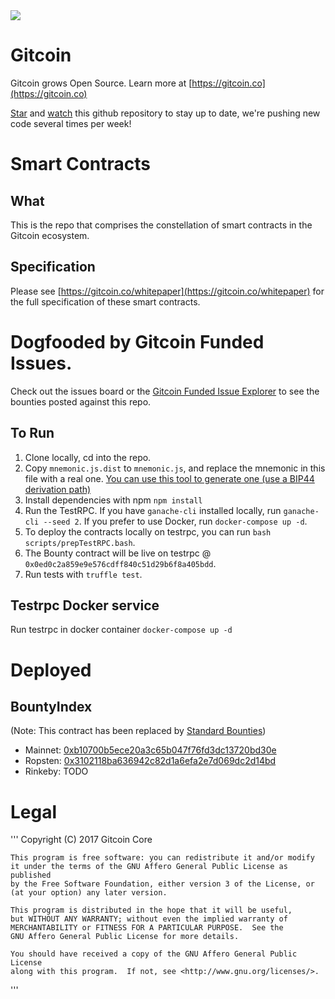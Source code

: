 <a href="https://gitcoin.co/explorer?q=gitcoinco">
    <img src="https://gitcoin.co/funding/embed?repo=https://github.com/gitcoinco/web">
</a>

# Gitcoin

Gitcoin grows Open Source.  Learn more at [https://gitcoin.co](https://gitcoin.co)

[Star](https://github.com/gitcoinco/smart_contracts/stargazers) and [watch](https://github.com/gitcoinco/smart_contracts/watchers) this github repository to stay up to date, we're pushing new code several times per week!


# Smart Contracts

## What

This is the repo that comprises the constellation of smart contracts in the Gitcoin ecosystem. 

## Specification 

Please see [https://gitcoin.co/whitepaper](https://gitcoin.co/whitepaper) for the full specification of these smart contracts.

# Dogfooded by Gitcoin Funded Issues.

Check out the issues board or the [Gitcoin Funded Issue Explorer](https://gitcoin.co/explorer) to see the bounties posted against this repo.

## To Run

1. Clone locally, cd into the repo.
1. Copy `mnemonic.js.dist` to `mnemonic.js`, and replace the mnemonic in this file with a real one. [You can use this tool to generate one (use a BIP44 derivation path)](https://iancoleman.io/bip39/)
1. Install dependencies with npm `npm install`
1. Run the TestRPC.  If you have `ganache-cli` installed locally, run `ganache-cli --seed 2`.  If you prefer to use Docker, run `docker-compose up -d`.
1. To deploy the contracts locally on testrpc, you can run `bash scripts/prepTestRPC.bash`.  
1. The Bounty contract will be live on testrpc @ `0x0ed0c2a859e9e576cdff840c51d29b6f8a405bdd`.
1. Run tests with `truffle test`.

## Testrpc Docker service

Run testrpc in docker container
`docker-compose up -d`

# Deployed

## BountyIndex

(Note: This contract has been replaced by [Standard Bounties](https://github.com/ConsenSys/StandardBounties/))

* Mainnet: [0xb10700b5ece20a3c65b047f76fd3dc13720bd30e](https://etherscan.io/address/0xb10700b5ece20a3c65b047f76fd3dc13720bd30e)
* Ropsten: [0x3102118ba636942c82d1a6efa2e7d069dc2d14bd](https://ropsten.etherscan.io/address/0x3102118ba636942c82d1a6efa2e7d069dc2d14bd)
* Rinkeby: TODO

# Legal

'''
    Copyright (C) 2017 Gitcoin Core 

    This program is free software: you can redistribute it and/or modify
    it under the terms of the GNU Affero General Public License as published
    by the Free Software Foundation, either version 3 of the License, or
    (at your option) any later version.

    This program is distributed in the hope that it will be useful,
    but WITHOUT ANY WARRANTY; without even the implied warranty of
    MERCHANTABILITY or FITNESS FOR A PARTICULAR PURPOSE.  See the
    GNU Affero General Public License for more details.

    You should have received a copy of the GNU Affero General Public License
    along with this program.  If not, see <http://www.gnu.org/licenses/>.

'''


<!-- Google Analytics -->
<img src='https://ga-beacon.appspot.com/UA-102304388-1/gitcoinco/smart_contracts' style='width:1px; height:1px;' >


